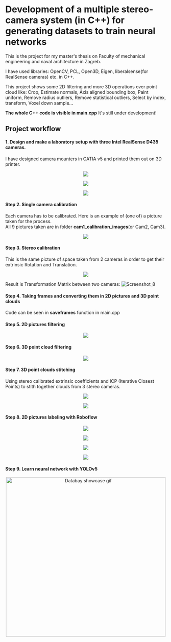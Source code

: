 # Development of a multiple stereo-camera system (in C++) for generating datasets to train neural networks
This is the project for my master's thesis on Faculty of mechanical engineering and naval architecture in Zagreb.       

I have used libraries: OpenCV, PCL, Open3D, Eigen, liberalsense(for RealSense cameras) etc. in C++.          

This project shows some 2D filtering and more 3D operations over point cloud like: Crop, Estimate normals, Axis aligned bounding box, Paint uniform, Remove radius outliers, Remove statistical outliers, Select by index, transform, Voxel down sample...       

**The whole C++ code is visible in main.cpp**   It's still under development!           


## Project workflow

#### 1. Design and make a laboratory setup with three Intel RealSense D435 cameras.      
I have designed camera mounters in CATIA v5 and printed them out on 3D printer.
<p align="center">
  <img src="https://user-images.githubusercontent.com/96240235/167845597-a045333a-baa1-4c78-bd2a-e993177bfe81.png" />
</p>
<p align="center">
  <img src="https://user-images.githubusercontent.com/96240235/167845633-7793631e-af89-4836-9aa9-8ab96b884bf6.png" />
</p>
<p align="center">
  <img src="https://user-images.githubusercontent.com/96240235/167847945-50d6187c-d999-4552-99e9-e49f93237d7a.jpeg" />
</p>



#### Step 2. Single camera calibration  
Each camera has to be calibrated. Here is an example of (one of) a picture taken for the process.     
All 9 pictures taken are in folder **cam1_calibration_images**(or Cam2, Cam3).
<p align="center">
  <img src="https://user-images.githubusercontent.com/96240235/167884116-37fb5a6c-d193-4bfb-9711-a0eff424f1a1.png" />
</p>



#### Step 3. Stereo calibration      
This is the same picture of space taken from 2 cameras in order to get their extrinsic Rotation and Translation.
<p align="center">
  <img src="https://user-images.githubusercontent.com/96240235/168120467-29f5d0e6-c4bc-46de-bc67-1c75a51ec282.png" />
</p>

Result is Transformation Matrix between two cameras:
![Screenshot_8](https://user-images.githubusercontent.com/96240235/168126552-b9d432ce-4800-406d-a770-56bad94c373a.png)



#### Step 4. Taking frames and converting them in 2D pictures and 3D point clouds    
Code can be seen in **saveframes** function in main.cpp



#### Step 5. 2D pictures filtering      
<p align="center">
  <img src="https://user-images.githubusercontent.com/96240235/168118883-9ef7aa84-80a9-4e18-8d1b-a142795b9cd8.png" />
</p>



#### Step 6. 3D point cloud filtering
<p align="center">
  <img src="https://user-images.githubusercontent.com/96240235/168124090-e2c32eb9-e0ed-436b-8a0a-4c3ff4ddbd6f.png" />
</p>



#### Step 7. 3D point clouds stitching      
Using stereo calibrated extrinsic coefficients and ICP (Iterative Closest Points) to stith together clouds from 3 stereo cameras.      
<p align="center">
  <img src="https://user-images.githubusercontent.com/96240235/168130619-2839153d-c9ac-4153-a5b9-28efc9f92616.png" />
</p>

<p align="center">
  <img src="https://user-images.githubusercontent.com/96240235/168130623-115d017a-4a66-4f7b-bc00-979d64668ac9.png" />
</p>



#### Step 8. 2D pictures labeling with Roboflow    
<p align="center">
  <img src="https://user-images.githubusercontent.com/96240235/170505975-4f10f13d-1837-4c91-a559-23f6a85702ab.png" />
</p>

<p align="center">
  <img src="https://user-images.githubusercontent.com/96240235/170506128-3b8cee76-ea8e-4476-8447-c4d83d080374.png" />
</p>

<p align="center">
  <img src="https://user-images.githubusercontent.com/96240235/170506281-2a87de29-5d90-4787-9940-c490c7468c20.png" />
</p>

<p align="center">
  <img src="https://user-images.githubusercontent.com/96240235/170506304-a0e11c64-f3f3-4a80-9926-02cd67b77f32.png" />
</p>


#### Step 9. Learn neural network with YOLOv5  

<p align="center">
<img src="https://user-images.githubusercontent.com/96240235/170451802-c7cdcf6b-172a-42a6-8f05-d424099d1e6d.gif" alt="Databay showcase gif" title="Databay showcase gif" width="500"/> 
</p>

